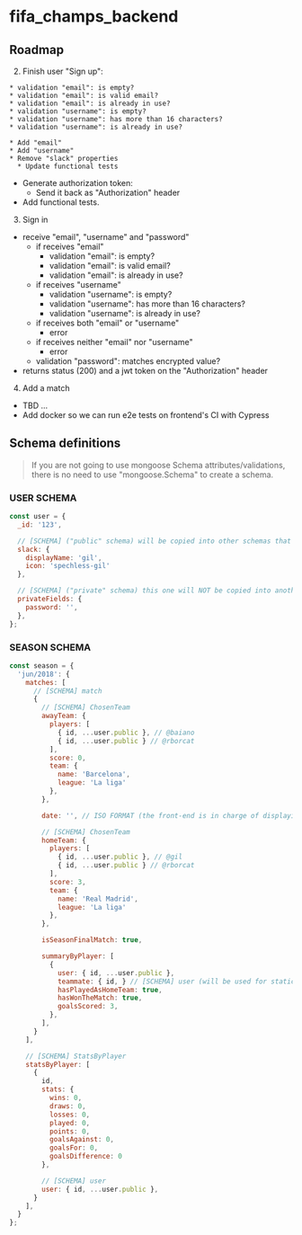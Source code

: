 # fifa_champs_backend

## Roadmap

2. Finish user "Sign up":
  <!-- * receive "email", "username" and "password" -->
    * validation "email": is empty?
    * validation "email": is valid email?
    * validation "email": is already in use?
    * validation "username": is empty?
    * validation "username": has more than 16 characters?
    * validation "username": is already in use?
  <!-- * Changes on schema: -->
    * Add "email"
    * Add "username"
    * Remove "slack" properties
      * Update functional tests
  * Generate authorization token:
    * Send it back as "Authorization" header
  * Add functional tests.
3. Sign in
  * receive "email", "username" and "password"
    * if receives "email"
      * validation "email": is empty?
      * validation "email": is valid email?
      * validation "email": is already in use?
    * if receives "username"
      * validation "username": is empty?
      * validation "username": has more than 16 characters?
      * validation "username": is already in use?
    * if receives both "email" or "username"
      * error
    * if receives neither "email" nor "username"
      * error
    * validation "password": matches encrypted value?
  * returns status (200) and a jwt token on the "Authorization" header
4. Add a match
  * TBD
...
* Add docker so we can run e2e tests on frontend's CI with Cypress

## Schema definitions

> If you are not going to use mongoose Schema attributes/validations, there is no need to use "mongoose.Schema" to create a schema.

### USER SCHEMA

```js
const user = {
  _id: '123',

  // [SCHEMA] ("public" schema) will be copied into other schemas that relies on user data;
  slack: {
    displayName: 'gil',
    icon: 'spechless-gil'
  },

  // [SCHEMA] ("private" schema) this one will NOT be copied into another schemas
  privateFields: {
    password: '',
  },
};
```

### SEASON SCHEMA

```js
const season = {
  'jun/2018': {
    matches: [
      // [SCHEMA] match
      {
        // [SCHEMA] ChosenTeam
        awayTeam: {
          players: [
            { id, ...user.public }, // @baiano
            { id, ...user.public } // @rborcat
          ],
          score: 0,
          team: {
            name: 'Barcelona',
            league: 'La liga'
          },
        },

        date: '', // ISO FORMAT (the front-end is in charge of displaying it the way it prefers)

        // [SCHEMA] ChosenTeam
        homeTeam: {
          players: [
            { id, ...user.public }, // @gil
            { id, ...user.public } // @rborcat
          ],
          score: 3,
          team: {
            name: 'Real Madrid',
            league: 'La liga'
          },
        },

        isSeasonFinalMatch: true,

        summaryByPlayer: [
          {
            user: { id, ...user.public },
            teammate: { id, } // [SCHEMA] user (will be used for statics, e.g. "@gil wins 70% of matches played with @baiano")
            hasPlayedAsHomeTeam: true,
            hasWonTheMatch: true,
            goalsScored: 3,
          },
        ],
      }
    ],

    // [SCHEMA] StatsByPlayer
    statsByPlayer: [
      {
        id,
        stats: {
          wins: 0,
          draws: 0,
          losses: 0,
          played: 0,
          points: 0,
          goalsAgainst: 0,
          goalsFor: 0,
          goalsDifference: 0
        },

        // [SCHEMA] user
        user: { id, ...user.public },
      }
    ],
  }
};
```

